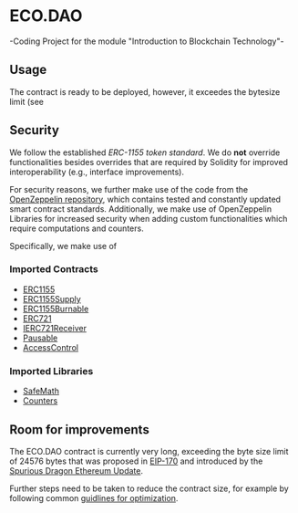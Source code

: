 # ECO.DAO
-Coding Project for the module "Introduction to Blockchain Technology"-

## Usage
The contract is ready to be deployed, however, it exceedes the bytesize limit (see

## Security
We follow the established *ERC-1155 token standard*. We do **not** override functionalities besides overrides that are required by Solidity for improved interoperability (e.g., interface improvements). 

For security reasons, we further make use of the code from the [OpenZeppelin repository](https://github.com/OpenZeppelin/), which contains tested and constantly updated smart contract standards. Additionally, we make use of OpenZeppelin Libraries for increased security when adding custom functionalities which require computations and counters.

Specifically, we make use of
### Imported Contracts
- [ERC1155](https://github.com/OpenZeppelin/openzeppelin-contracts/blob/master/contracts/token/ERC1155/ERC1155.sol) 
- [ERC1155Supply](https://github.com/OpenZeppelin/openzeppelin-contracts/blob/master/contracts/token/ERC1155/extensions/ERC1155Supply.sol) 
- [ERC1155Burnable](https://github.com/OpenZeppelin/openzeppelin-contracts/blob/master/contracts/token/ERC1155/extensions/ERC1155Burnable.sol) 
- [ERC721](https://github.com/OpenZeppelin/openzeppelin-contracts/blob/master/contracts/token/ERC721/ERC721.sol) 
- [IERC721Receiver](https://github.com/OpenZeppelin/openzeppelin-contracts/blob/master/contracts/token/ERC721/IERC721Receiver.sol) 
- [Pausable](https://github.com/OpenZeppelin/openzeppelin-contracts/blob/master/contracts/security/Pausable.sol) 
- [AccessControl](https://github.com/OpenZeppelin/openzeppelin-contracts/blob/master/contracts/access/AccessControl.sol) 

### Imported Libraries
- [SafeMath](https://github.com/OpenZeppelin/openzeppelin-contracts/blob/master/contracts/utils/math/SafeMath.sol)
- [Counters](https://github.com/OpenZeppelin/openzeppelin-contracts/blob/master/contracts/utils/Counters.sol)

## Room for improvements
The ECO.DAO contract is currently very long, exceeding the byte size limit of 24576 bytes that was proposed in [EIP-170](https://github.com/ethereum/EIPs/issues/170) and introduced by the [Spurious Dragon Ethereum Update](https://blog.ethereum.org/2016/11/18/hard-fork-no-4-spurious-dragon).

Further steps need to be taken to reduce the contract size, for example by following common [guidlines for optimization](https://ethereum.org/en/developers/tutorials/downsizing-contracts-to-fight-the-contract-size-limit/). 
